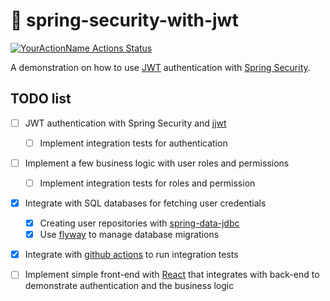 # :leaves: spring-security-with-jwt

[![YourActionName Actions Status](https://github.com/dplucenio/spring-security-with-jwt/workflows/test/badge.svg)](https://github.com/dplucenio/spring-security-with-jwt/actions)

A demonstration on how to use [JWT](https://jwt.io) authentication with [Spring Security](https://spring.io/projects/spring-security).

## TODO list

- [ ] JWT authentication with Spring Security and [jjwt](https://github.com/jwtk/jjwt)
  - [ ] Implement integration tests for authentication
- [ ] Implement a few business logic with user roles and permissions
  - [ ] Implement integration tests for roles and permission
- [x] Integrate with SQL databases for fetching user credentials
  - [x] Creating user repositories with [spring-data-jdbc](https://spring.io/projects/spring-data-jdbc)
  - [x] Use [flyway](https://flywaydb.org) to manage database migrations
- [x] Integrate with [github actions](https://github.com/features/actions) to run integration tests
- [ ] Implement simple front-end with [React](https://reactjs.org) that integrates with back-end to 
demonstrate authentication and the business logic
  
